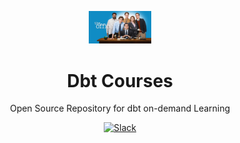 <html>
    <p align="center"> 
        <img src="https://github.com/Abdullahi-Ahmed/The_Office/blob/main/resources/the_office.png" alt="the Office Profile" width="100">
    </p>
    <h1 align="center">
        Dbt Courses
    </h1>
    <p align="center">
        Open Source Repository for dbt on-demand Learning
    </p>
    <p align="center">
        <a href="https://www.getdbt.com/community/join-the-community/">
            <img src="https://img.shields.io/badge/slack-join_chat.svg?logo=slack&style=social" alt="Slack" />
        </a>
    </p>
</html> 